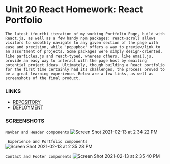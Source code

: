 # Unit 20 React Homework: React Portfolio

``` 
The latest (fourth) iteration of my working Portfolio Page, build with React.js, as well as a few handy npm packages: react-scroll allows visitors to smoothly navigate to any given section of the page with ease and precision, while 'popupbox' offers a way to preview/link to an assortment of projects. Some packages were simply design-oriented, like particles.js and react-typed, whereas others, like email.js, provide an easy way to interact with the page host by emailing potential project ideas. Ultimately, though building a React portfolio for the first time certainly had its challenges, the process proved to be a great learning experience. Below are a few links, as well as screenshots of the final product.
``` 

### LINKS
* [REPOSITORY](https://github.com/jamescbaldwin/portfolio4)
* [DEPLOYMENT](https://jamescbaldwin.github.io/portfolio4/)

### SCREENSHOTS
``` Navbar and Header components ```
![Screen Shot 2021-02-13 at 2 34 22 PM](https://user-images.githubusercontent.com/70229636/107869350-4134f100-6e5b-11eb-8107-b5352cb41fb6.png)

``` Experience and Portfolio components```
![Screen Shot 2021-02-13 at 2 35 28 PM](https://user-images.githubusercontent.com/70229636/107869365-56118480-6e5b-11eb-931b-6df7789a248c.png)

``` Contact and Footer components ```
![Screen Shot 2021-02-13 at 2 35 40 PM](https://user-images.githubusercontent.com/70229636/107869367-5f025600-6e5b-11eb-9c79-360927bcb70b.png)


